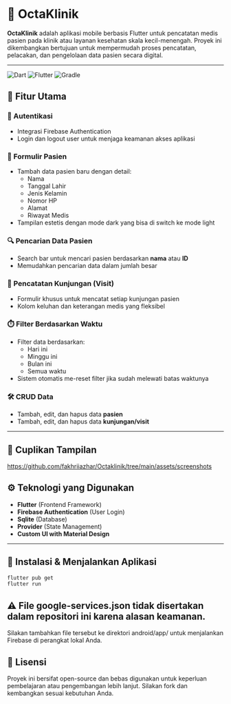 # 🏥 OctaKlinik

**OctaKlinik** adalah aplikasi mobile berbasis Flutter untuk pencatatan medis pasien pada klinik atau layanan kesehatan skala kecil-menengah. Proyek ini dikembangkan bertujuan untuk mempermudah proses pencatatan, pelacakan, dan pengelolaan data pasien secara digital.

---

![Dart](https://img.shields.io/badge/Dart-0175C2?logo=dart&logoColor=white) ![Flutter](https://img.shields.io/badge/Flutter-02569B?logo=flutter&logoColor=white) ![Gradle](https://img.shields.io/badge/Gradle-02303A?logo=gradle&logoColor=white)

## 🚀 Fitur Utama

### 🔐 Autentikasi
- Integrasi Firebase Authentication
- Login dan logout user untuk menjaga keamanan akses aplikasi

### 📝 Formulir Pasien
- Tambah data pasien baru dengan detail:
  - Nama
  - Tanggal Lahir
  - Jenis Kelamin
  - Nomor HP
  - Alamat
  - Riwayat Medis
- Tampilan estetis dengan mode dark yang bisa di switch ke mode light

### 🔍 Pencarian Data Pasien
- Search bar untuk mencari pasien berdasarkan **nama** atau **ID**
- Memudahkan pencarian data dalam jumlah besar

### 📅 Pencatatan Kunjungan (Visit)
- Formulir khusus untuk mencatat setiap kunjungan pasien
- Kolom keluhan dan keterangan medis yang fleksibel

### ⏱️ Filter Berdasarkan Waktu
- Filter data berdasarkan:
  - Hari ini
  - Minggu ini
  - Bulan ini
  - Semua waktu
- Sistem otomatis me-reset filter jika sudah melewati batas waktunya

### 🛠️ CRUD Data
- Tambah, edit, dan hapus data **pasien**
- Tambah, edit, dan hapus data **kunjungan/visit**

---

## 📸 Cuplikan Tampilan
https://github.com/fakhriiazhar/Octaklinik/tree/main/assets/screenshots

## ⚙️ Teknologi yang Digunakan

- **Flutter** (Frontend Framework)
- **Firebase Authentication** (User Login)
- **Sqlite** (Database)
- **Provider** (State Management)
- **Custom UI with Material Design**

---

## 🚧 Instalasi & Menjalankan Aplikasi

```bash
flutter pub get
flutter run
```

## ⚠️ File google-services.json tidak disertakan dalam repositori ini karena alasan keamanan. 
  Silakan tambahkan file tersebut ke direktori android/app/ untuk menjalankan Firebase di perangkat lokal Anda.

## 📄 Lisensi
Proyek ini bersifat open-source dan bebas digunakan untuk keperluan pembelajaran atau pengembangan lebih lanjut. Silakan fork dan kembangkan sesuai kebutuhan Anda.
